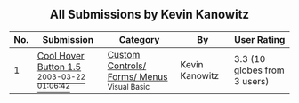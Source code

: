 ﻿<div align="center">

## All Submissions by Kevin Kanowitz

</div>

No.  | Submission | Category | By   | User Rating
---- | ---------- | -------- | ---- | -----------
1 | [Cool Hover Button 1\.5<br /><sup>2003-03-22 01:06:42</sup>](https://github.com/Planet-Source-Code/kevin-kanowitz-cool-hover-button-1-5__1-44176) | [Custom Controls/ Forms/  Menus<br /><sup>Visual Basic</sup>](../ByCategory/custom-controls-forms-menus__1-4.md) | Kevin Kanowitz | 3.3 (10 globes from 3 users)
